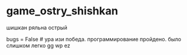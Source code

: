# game_ostry_shishkan
шишкан ряльна острый

bugs = False # ура изи победа. программирование пройдено. было слишком легко gg wp ez
